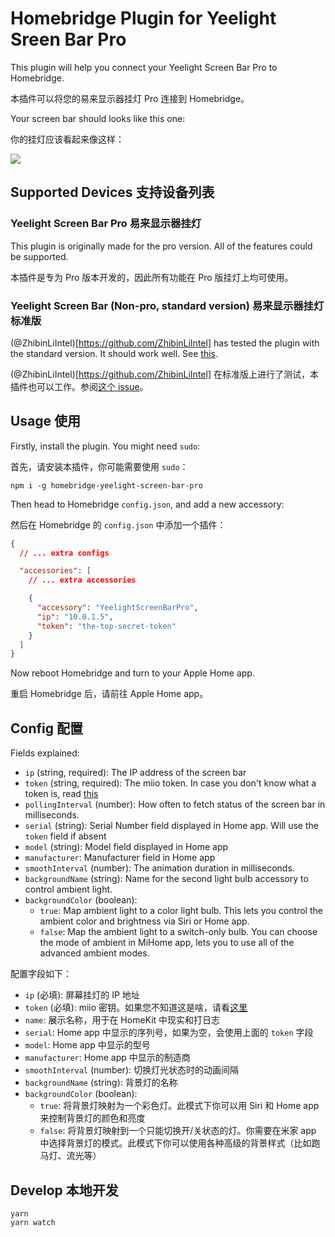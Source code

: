 # Homebridge Plugin for Yeelight Sreen Bar Pro

This plugin will help you connect your Yeelight Screen Bar Pro to Homebridge.

本插件可以将您的易来显示器挂灯 Pro 连接到 Homebridge。

Your screen bar should looks like this one:

你的挂灯应该看起来像这样：

![](https://img.alicdn.com/imgextra/https://img.alicdn.com/imgextra/i1/2738299213/O1CN01zWKhnw2Hvbctnxh1Z_!!2738299213.jpg)

## Supported Devices 支持设备列表

### Yeelight Screen Bar Pro 易来显示器挂灯

This plugin is originally made for the pro version. All of the features could be supported.

本插件是专为 Pro 版本开发的，因此所有功能在 Pro 版挂灯上均可使用。

### Yeelight Screen Bar (Non-pro, standard version) 易来显示器挂灯标准版

(@ZhibinLiIntel)[https://github.com/ZhibinLiIntel] has tested the plugin with the standard version. It should work well. See [this](https://github.com/SR2k/homebridge-yeelight-screen-bar-pro/issues/3#issuecomment-1003679115).

(@ZhibinLiIntel)[https://github.com/ZhibinLiIntel] 在标准版上进行了测试，本插件也可以工作。参阅[这个 issue](https://github.com/SR2k/homebridge-yeelight-screen-bar-pro/issues/3#issuecomment-1003679115)。

## Usage 使用

Firstly, install the plugin. You might need `sudo`:

首先，请安装本插件，你可能需要使用 `sudo`：

```shell
npm i -g homebridge-yeelight-screen-bar-pro
```

Then head to Homebridge `config.json`, and add a new accessory:

然后在 Homebridge 的 `config.json` 中添加一个插件：

```json
{
  // ... extra configs

  "accessories": [
    // ... extra accessories

    {
      "accessory": "YeelightScreenBarPro",
      "ip": "10.0.1.5",
      "token": "the-top-secret-token"
    }
  ]
}
```

Now reboot Homebridge and turn to your Apple Home app.

重启 Homebridge 后，请前往 Apple Home app。

## Config 配置

Fields explained:

- `ip` (string, required): The IP address of the screen bar
- `token` (string, required): The miio token. In case you don't know what a token is, read [this](https://github.com/Maxmudjon/com.xiaomi-miio/blob/master/docs/obtain_token.md#obtain-mi-home-device-token)
- `pollingInterval` (number): How often to fetch status of the screen bar in milliseconds.
- `serial` (string): Serial Number field displayed in Home app. Will use the `token` field if absent
- `model` (string): Model field displayed in Home app
- `manufacturer`: Manufacturer field in Home app
- `smoothInterval` (number): The animation duration in milliseconds.
- `backgroundName` (string): Name for the second light bulb accessory to control ambient light.
- `backgroundColor` (boolean):
  - `true`: Map ambient light to a color light bulb. This lets you control the ambient color and brightness via Siri or Home app.
  - `false`: Map the ambient light to a switch-only bulb. You can choose the mode of ambient in MiHome app, lets you to use all of the advanced ambient modes.

配置字段如下：

- `ip` (必填): 屏幕挂灯的 IP 地址
- `token` (必填): miio 密钥。如果您不知道这是啥，请看[这里](https://github.com/Maxmudjon/com.xiaomi-miio/blob/master/docs/obtain_token.md#obtain-mi-home-device-token)
- `name`: 展示名称，用于在 HomeKit 中现实和打日志
- `serial`: Home app 中显示的序列号，如果为空，会使用上面的 `token` 字段
- `model`: Home app 中显示的型号
- `manufacturer`: Home app 中显示的制造商
- `smoothInterval` (number): 切换灯光状态时的动画间隔
- `backgroundName` (string): 背景灯的名称
- `backgroundColor` (boolean):
  - `true`: 将背景灯映射为一个彩色灯。此模式下你可以用 Siri 和 Home app 来控制背景灯的颜色和亮度
  - `false`: 将背景灯映射到一个只能切换开/关状态的灯。你需要在米家 app 中选择背景灯的模式。此模式下你可以使用各种高级的背景样式（比如跑马灯、流光等）

## Develop 本地开发

```shell
yarn
yarn watch
```
